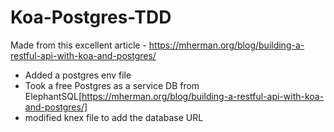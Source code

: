 # Koa-Postgres-TDD

Made from this excellent article - https://mherman.org/blog/building-a-restful-api-with-koa-and-postgres/

- Added a postgres env file
- Took a free Postgres as a service DB from ElephantSQL[https://mherman.org/blog/building-a-restful-api-with-koa-and-postgres/]
- modified knex file to add the database URL
